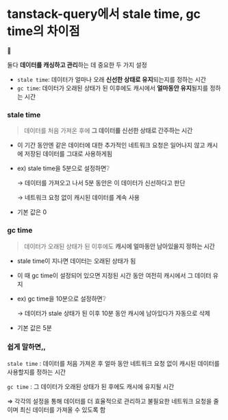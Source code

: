 # tanstack-query에서 stale time, gc time의 차이점
<aside>
📌

둘다 **데이터를 캐싱하고 관리**하는 데 중요한 두 가지 설정

</aside>

- `stale time`: 데이터가 얼마나 오래 **신선한 상태로 유지**되는지를 정하는 시간
- `gc time`: 데이터가 오래된 상태가 된 이후에도 캐시에서 **얼마동안 유지**될지를 정하는 시간

### stale time

> 데이터를 처음 가져온 후에 **그 데이터를 신선한 상태로 간주하는 시간**
> 
- 이 기간 동안엔 같은 데이터에 대한 추가적인 네트워크 요청은 일어나지 않고 캐시에 저장된 데이터를 그대로 사용하게됨
- ex) stale time을 5분으로 설정하면❔
    
    → 데이터를 가져오고 나서 5분 동안은 이 데이터가 신선하다고 판단
    
    → 네트워크 요청 없이 캐시된 데이터를 계속 사용
    
- 기본 값은 0

### gc time

> 데이터가 오래된 상태가 된 이후에도 **캐시에 얼마동안 남아있을지 정하는 시간**
> 
- stale time이 지나면 데이터는 오래된 상태가 됨
- 이 때 gc time이 설정되어 있으면 지정된 시간 동안 여전히 캐시에서 그 데이터 유지
- ex) gc time을 10분으로 설정하면❔
    
    → 데이터가 stale 상태가 된 이후 10분 동안 캐시에 남아있다가 자동으로 삭제
    
- 기본 값은 5분

### 쉽게 말하면,,

`stale time`
: 데이터를 처음 가져온 후 얼마 동안 네트워크 요청 없이 캐시된 데이터를 사용할지를 정하는 시간

`gc time`
: 그 데이터가 오래된 상태가 된 후에도 캐시에 유지될 시간

⇒ 각각의 설정을 통해 데이터를 더 효율적으로 관리하고 불필요한 네트워크 요청을 줄이며 최신 데이터를 가져올 수 있도록 함
